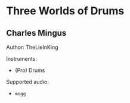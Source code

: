 # Three Worlds of Drums

## Charles Mingus

Author: TheLieInKing


Instruments:

  * (Pro) Drums

Supported audio:

  * `mogg`

